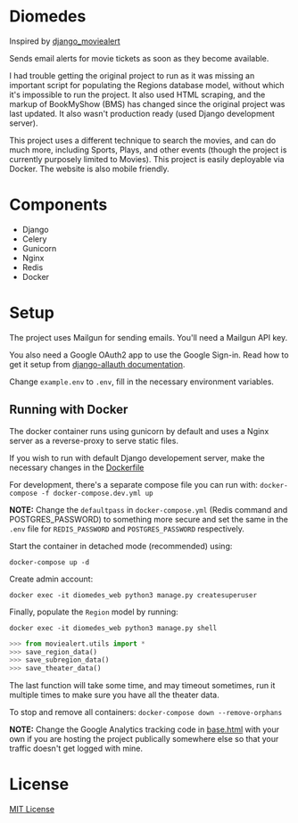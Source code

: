 # Diomedes

Inspired by [django_moviealert](https://github.com/iAmMrinal0/django_moviealert)

Sends email alerts for movie tickets as soon as they become available.

I had trouble getting the original project to run as it was missing an important script for populating the Regions database model, without which it's impossible to run the project. It also used HTML scraping, and the markup of BookMyShow (BMS) has changed since the original project was last updated. It also wasn't production ready (used Django development server).

This project uses a different technique to search the movies, and can do much more, including Sports, Plays, and other events (though the project is currently purposely limited to Movies). This project is easily deployable via Docker. The website is also mobile friendly.

# Components
- Django
- Celery
- Gunicorn
- Nginx
- Redis
- Docker

# Setup

The project uses Mailgun for sending emails. You'll need a Mailgun API key.

You also need a Google OAuth2 app to use the Google Sign-in. Read how to get it setup from [django-allauth documentation](https://django-allauth.readthedocs.io/en/latest/providers.html#google).

Change `example.env` to `.env`, fill in the necessary environment variables.

## Running with Docker
The docker container runs using gunicorn by default and uses a Nginx server as a reverse-proxy to serve static files. 

If you wish to run with default Django developement server, make the necessary changes in the [Dockerfile](Dockerfile)

For development, there's a separate compose file you can run with:
`docker-compose -f docker-compose.dev.yml up`

**NOTE:** Change the `defaultpass` in `docker-compose.yml` (Redis command and POSTGRES_PASSWORD) to something more secure and set the same in the `.env` file for `REDIS_PASSWORD` and `POSTGRES_PASSWORD` respectively.

Start the container in detached mode (recommended) using:

`docker-compose up -d`

Create admin account:

`docker exec -it diomedes_web python3 manage.py createsuperuser`

Finally, populate the `Region` model by running:

`docker exec -it diomedes_web python3 manage.py shell`

```python
>>> from moviealert.utils import *
>>> save_region_data()
>>> save_subregion_data()
>>> save_theater_data()
```
The last function will take some time, and may timeout sometimes, run it multiple times to make sure you have all the theater data.

To stop and remove all containers:
`docker-compose down --remove-orphans`

**NOTE:** Change the Google Analytics tracking code in [base.html](./moviealert/templates/base.html) with your own if you are hosting the project publically somewhere else so that your traffic doesn't get logged with mine.

# License
[MIT License](LICENSE)